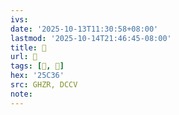 ```yaml
---
ivs:
date: '2025-10-13T11:30:58+08:00'
lastmod: '2025-10-14T21:46:45-08:00'
title: 󰧱
url: 󰧱
tags: [𥰶, 𥰶]
hex: '25C36'
src: GHZR, DCCV
note:
---
```

